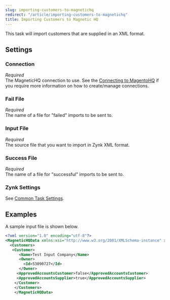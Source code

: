 ```yaml
---
slug: importing-customers-to-magnetichq
redirect: "/article/importing-customers-to-magnetichq"
title: Importing Customers to Magnetic HQ
---
```

This task will import customers that are supplied in an XML format.

## Settings
### Connection
_Required_  
The MagneticHQ connection to use. See the [Connecting to MagentoHQ](connecting-to-magnetichq) if you require more information on how to create/manage connections.

### Fail File
_Required_  
The name of a file for "failed" imports to be sent to.

### Input File
_Required_  
The source file that you want to import in Zynk XML format.

### Success File
_Required_  
The name of a file for "successful" imports to be sent to. 

### Zynk Settings
See [Common Task Settings](common-task-settings).

## Examples
A sample input file is shown below.
```xml
<?xml version="1.0" encoding="utf-8"?>
<MagneticHQData xmlns:xsi="http://www.w3.org/2001/XMLSchema-instance" xmlns:xsd="http://www.w3.org/2001/XMLSchema">
  <Customers>
   <Customer>
      <Name>Test Input Company</Name>
      <Owner>
        <Id>53090727</Id>
      </Owner>
     <ApprovedAccountsCustomer>false</ApprovedAccountsCustomer>
     <ApprovedAccountsSupplier>true</ApprovedAccountsSupplier>
    </Customer>
    </Customers>
    </MagneticHQData>
```
